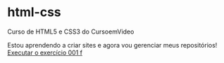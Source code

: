 # html-css
 Curso de HTML5 e CSS3 do CursoemVideo
 
 Estou aprendendo a criar sites e agora vou gerenciar meus repositórios!
<a href="https://gabrielm29.github.io/html-css/exercicios/ex001/index.html">Executar o exercício 001 f</a>